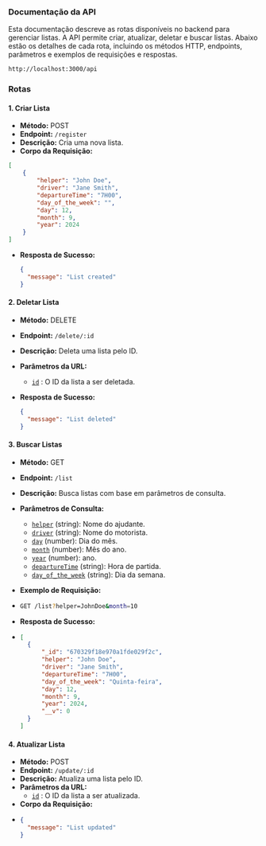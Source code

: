 
### Documentação da API

Esta documentação descreve as rotas disponíveis no backend para gerenciar listas. A API permite criar, atualizar, deletar e buscar listas. Abaixo estão os detalhes de cada rota, incluindo os métodos HTTP, endpoints, parâmetros e exemplos de requisições e respostas.

```http
http://localhost:3000/api

```


### Rotas

#### 1. Criar Lista

* **Método:** POST
* **Endpoint:** `/register`
* **Descrição:** Cria uma nova lista.
* **Corpo da Requisição:**

```json
[
	{
		"helper": "John Doe",
		"driver": "Jane Smith",
		"departureTime": "7H00",
		"day_of_the_week": "",
		"day": 12,
		"month": 9,
		"year": 2024
	}
]
```


* **Resposta de Sucesso:**
  ```json
  {
  	"message": "List created"
  }
  ```


#### 2. Deletar Lista

* **Método:** DELETE
* **Endpoint:** `/delete/:id`
* **Descrição:** Deleta uma lista pelo ID.
* **Parâmetros da URL:**

  * [`id`](vscode-file://vscode-app/snap/code/170/usr/share/code/resources/app/out/vs/code/electron-sandbox/workbench/workbench.esm.html) : O ID da lista a ser deletada.
* **Resposta de Sucesso:**

  ```json
  {
  	"message": "List deleted"
  }
  ```


#### 3. Buscar Listas

* **Método:** GET
* **Endpoint:** `/list`
* **Descrição:** Busca listas com base em parâmetros de consulta.
* **Parâmetros de Consulta:**
  * [`helper`](vscode-file://vscode-app/snap/code/170/usr/share/code/resources/app/out/vs/code/electron-sandbox/workbench/workbench.esm.html) (string): Nome do ajudante.
  * [`driver`](vscode-file://vscode-app/snap/code/170/usr/share/code/resources/app/out/vs/code/electron-sandbox/workbench/workbench.esm.html) (string): Nome do motorista.
  * [`day`](vscode-file://vscode-app/snap/code/170/usr/share/code/resources/app/out/vs/code/electron-sandbox/workbench/workbench.esm.html) (number): Dia do mês.
  * [`month`](vscode-file://vscode-app/snap/code/170/usr/share/code/resources/app/out/vs/code/electron-sandbox/workbench/workbench.esm.html) (number): Mês do ano.
  * [`year`](vscode-file://vscode-app/snap/code/170/usr/share/code/resources/app/out/vs/code/electron-sandbox/workbench/workbench.esm.html) (number): ano.
  * [`departureTime`](vscode-file://vscode-app/snap/code/170/usr/share/code/resources/app/out/vs/code/electron-sandbox/workbench/workbench.esm.html) (string): Hora de partida.
  * [`day_of_the_week`](vscode-file://vscode-app/snap/code/170/usr/share/code/resources/app/out/vs/code/electron-sandbox/workbench/workbench.esm.html) (string): Dia da semana.
* **Exemplo de Requisição:**
* ```bash
  GET /list?helper=JohnDoe&month=10
  ```


* **Resposta de Sucesso:**
* ```json
  [
  	{
  		"_id": "670329f18e970a1fde029f2c",
  		"helper": "John Doe",
  		"driver": "Jane Smith",
  		"departureTime": "7H00",
  		"day_of_the_week": "Quinta-feira",
  		"day": 12,
  		"month": 9,
  		"year": 2024,
  		"__v": 0
  	}
  ]
  ```


#### 4. Atualizar Lista

* **Método:** POST
* **Endpoint:** `/update/:id`
* **Descrição:** Atualiza uma lista pelo ID.
* **Parâmetros da URL:**
  * [`id`](vscode-file://vscode-app/snap/code/170/usr/share/code/resources/app/out/vs/code/electron-sandbox/workbench/workbench.esm.html) : O ID da lista a ser atualizada.
* **Corpo da Requisição:**
* ```json
  {
  	"message": "List updated"
  }
  ```
